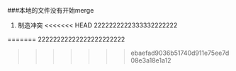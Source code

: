 ###本地的文件没有开始merge
 1. 制造冲突
<<<<<<< HEAD
 2222222222333332222222
 
=======
 22222222222222222222222
 
>>>>>>> ebaefad9036b51740d911e75ee7d08e3a18e1a12
